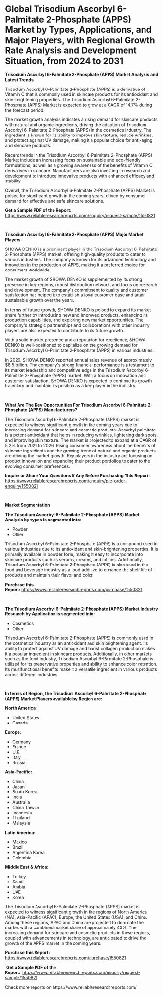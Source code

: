 <p><h1>Global Trisodium Ascorbyl 6-Palmitate 2-Phosphate (APPS) Market by Types, Applications, and Major Players, with Regional Growth Rate Analysis and Development Situation, from 2024 to 2031</h1></p><p><strong>Trisodium Ascorbyl 6-Palmitate 2-Phosphate (APPS) Market Analysis and Latest Trends</strong></p>
<p><p>Trisodium Ascorbyl 6-Palmitate 2-Phosphate (APPS) is a derivative of Vitamin C that is commonly used in skincare products for its antioxidant and skin-brightening properties. The Trisodium Ascorbyl 6-Palmitate 2-Phosphate (APPS) Market is expected to grow at a CAGR of 14.7% during the forecast period. </p><p>The market growth analysis indicates a rising demand for skincare products with natural and organic ingredients, driving the adoption of Trisodium Ascorbyl 6-Palmitate 2-Phosphate (APPS) in the cosmetics industry. The ingredient is known for its ability to improve skin texture, reduce wrinkles, and protect against UV damage, making it a popular choice for anti-aging and skincare products.</p><p>Recent trends in the Trisodium Ascorbyl 6-Palmitate 2-Phosphate (APPS) Market include an increasing focus on sustainable and eco-friendly formulations, as well as a growing awareness of the benefits of Vitamin C derivatives in skincare. Manufacturers are also investing in research and development to introduce innovative products with enhanced efficacy and stability.</p><p>Overall, the Trisodium Ascorbyl 6-Palmitate 2-Phosphate (APPS) Market is poised for significant growth in the coming years, driven by consumer demand for effective and safe skincare solutions.</p></p>
<p><strong>Get a Sample PDF of the Report:&nbsp;</strong> <a href="https://www.reliableresearchreports.com/enquiry/request-sample/1550821">https://www.reliableresearchreports.com/enquiry/request-sample/1550821</a></p>
<p>&nbsp;</p>
<p><strong>Trisodium Ascorbyl 6-Palmitate 2-Phosphate (APPS) Major Market Players</strong></p>
<p><p>SHOWA DENKO is a prominent player in the Trisodium Ascorbyl 6-Palmitate 2-Phosphate (APPS) market, offering high-quality products to cater to various industries. The company is known for its advanced technology and innovation in the production of APPS, making it a preferred choice for consumers worldwide.</p><p>The market growth of SHOWA DENKO is supplemented by its strong presence in key regions, robust distribution network, and focus on research and development. The company's commitment to quality and customer satisfaction has helped it to establish a loyal customer base and attain sustainable growth over the years.</p><p>In terms of future growth, SHOWA DENKO is poised to expand its market share further by introducing new and improved products, enhancing its production capabilities, and exploring new market opportunities. The company's strategic partnerships and collaborations with other industry players are also expected to contribute to its future growth.</p><p>With a solid market presence and a reputation for excellence, SHOWA DENKO is well-positioned to capitalize on the growing demand for Trisodium Ascorbyl 6-Palmitate 2-Phosphate (APPS) in various industries.</p><p>In 2020, SHOWA DENKO reported annual sales revenue of approximately $8.5 billion. The company's strong financial performance is a testament to its market leadership and competitive edge in the Trisodium Ascorbyl 6-Palmitate 2-Phosphate (APPS) market. With a focus on innovation and customer satisfaction, SHOWA DENKO is expected to continue its growth trajectory and maintain its position as a key player in the industry.</p></p>
<p>&nbsp;</p>
<p><strong>What Are The Key Opportunities For Trisodium Ascorbyl 6-Palmitate 2-Phosphate (APPS) Manufacturers?</strong></p>
<p><p>The Trisodium Ascorbyl 6-Palmitate 2-Phosphate (APPS) market is expected to witness significant growth in the coming years due to increasing demand for skincare and cosmetic products. Ascorbyl palmitate is a potent antioxidant that helps in reducing wrinkles, lightening dark spots, and improving skin texture. The market is projected to expand at a CAGR of 5.2% from 2021 to 2026. Rising consumer awareness about the benefits of skincare ingredients and the growing trend of natural and organic products are driving the market growth. Key players in the industry are focusing on product innovation and expanding their product portfolios to cater to the evolving consumer preferences.</p></p>
<p><strong>Inquire or Share Your Questions If Any Before Purchasing This Report:</strong> <a href="https://www.reliableresearchreports.com/enquiry/pre-order-enquiry/1550821">https://www.reliableresearchreports.com/enquiry/pre-order-enquiry/1550821</a></p>
<p>&nbsp;</p>
<p><strong>Market Segmentation</strong></p>
<p><strong>The Trisodium Ascorbyl 6-Palmitate 2-Phosphate (APPS) Market Analysis by types is segmented into:</strong></p>
<p><ul><li>Powder</li><li>Other</li></ul></p>
<p><p>Trisodium Ascorbyl 6-Palmitate 2-Phosphate (APPS) is a compound used in various industries due to its antioxidant and skin-brightening properties. It is primarily available in powder form, making it easy to incorporate into skincare products such as serums, creams, and lotions. Additionally, Trisodium Ascorbyl 6-Palmitate 2-Phosphate (APPS) is also used in the food and beverage industry as a food additive to enhance the shelf life of products and maintain their flavor and color.</p></p>
<p><strong>Purchase this Report:&nbsp;</strong><a href="https://www.reliableresearchreports.com/purchase/1550821">https://www.reliableresearchreports.com/purchase/1550821</a></p>
<p>&nbsp;</p>
<p><strong>The Trisodium Ascorbyl 6-Palmitate 2-Phosphate (APPS) Market Industry Research by Application is segmented into:</strong></p>
<p><ul><li>Cosmetics</li><li>Other</li></ul></p>
<p><p>Trisodium Ascorbyl 6-Palmitate 2-Phosphate (APPS) is commonly used in the cosmetics industry as an antioxidant and skin brightening agent. Its ability to protect against UV damage and boost collagen production makes it a popular ingredient in skincare products. Additionally, in other markets such as the food industry, Trisodium Ascorbyl 6-Palmitate 2-Phosphate is utilized for its preservative properties and ability to enhance color retention. Its multifunctional benefits make it a versatile ingredient in various products across different industries.</p></p>
<p>&nbsp;</p>
<p><strong>In terms of Region, the Trisodium Ascorbyl 6-Palmitate 2-Phosphate (APPS) Market Players available by Region are:</strong></p>
<p>
    <p> <strong> North America: </strong>
        <ul>
            <li>United States</li>
            <li>Canada</li>
        </ul>
        </p> 
    <p> <strong> Europe: </strong>
        <ul>
            <li>Germany</li>
            <li>France</li>
            <li>U.K.</li>
            <li>Italy</li>
            <li>Russia</li>
        </ul>
        </p> 
    <p> <strong> Asia-Pacific: </strong>
        <ul>
            <li>China</li>
            <li>Japan</li>
            <li>South Korea</li>
            <li>India</li>
            <li>Australia</li>
            <li>China Taiwan</li>
            <li>Indonesia</li>
            <li>Thailand</li>
            <li>Malaysia</li>
        </ul>
        </p> 
    <p> <strong> Latin America: </strong>
        <ul>
            <li>Mexico</li>
            <li>Brazil</li>
            <li>Argentina Korea</li>
            <li>Colombia</li>
        </ul>
        </p> 
    <p> <strong> Middle East & Africa: </strong>
        <ul>
            <li>Turkey</li>
            <li>Saudi</li>
            <li>Arabia</li>
            <li>UAE</li>
            <li>Korea</li>
        </ul>
    </p>
    </p>
<p><p>The Trisodium Ascorbyl 6-Palmitate 2-Phosphate (APPS) market is expected to witness significant growth in the regions of North America (NA), Asia-Pacific (APAC), Europe, the United States (USA), and China. Among these regions, APAC and China are projected to dominate the market with a combined market share of approximately 45%. The increasing demand for skincare and cosmetic products in these regions, coupled with advancements in technology, are anticipated to drive the growth of the APPS market in the coming years.</p></p>
<p><strong>Purchase this Report: </strong><a href="https://www.reliableresearchreports.com/purchase/1550821">https://www.reliableresearchreports.com/purchase/1550821</a></p>
<p>&nbsp;<strong>Get a Sample PDF of the Report:&nbsp;&nbsp;</strong><a href="https://www.reliableresearchreports.com/enquiry/request-sample/1550821">https://www.reliableresearchreports.com/enquiry/request-sample/1550821</a></p>
<p><strong></strong></p>
<p>Check more reports on https://www.reliableresearchreports.com/</p>